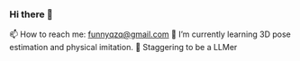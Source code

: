 ### Hi there 👋

📫 How to reach me: funnyqzq@gmail.com
🌱 I’m currently learning 3D pose estimation and physical imitation.
🌱 Staggering to be a LLMer
<!-- ![NewCoderQ's GitHub stats](https://github-readme-stats.vercel.app/api?username=NewCoderQ&show_icons=true&theme=tokyonight) --!>
